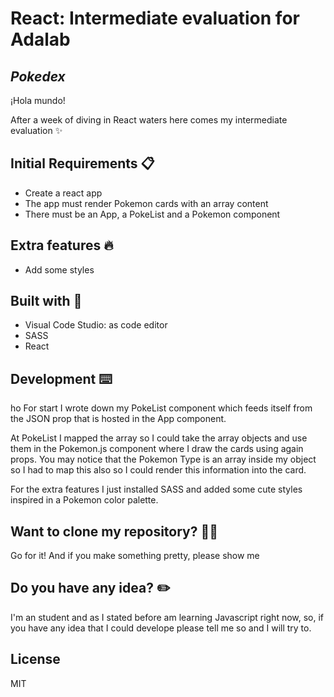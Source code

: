 # React: Intermediate evaluation for Adalab
## _Pokedex_
¡Hola mundo!

After a week of diving in React waters here comes my intermediate evaluation ✨

## Initial Requirements 📋

- Create a react app
- The app must render Pokemon cards with an array content
- There must be an App, a PokeList and a Pokemon component

## Extra features 🔥
- Add some styles

## Built with 🔨
- Visual Code Studio: as code editor
- SASS
- React

## Development ⌨️
ho
For start I wrote down my PokeList component which feeds  itself from the JSON prop that is hosted in the App component. 

At PokeList I mapped the array so I could take the array objects and use them in the Pokemon.js component where I draw the cards using again props. You may notice that the Pokemon Type is an array inside my object so I had to map this also so I could render this information into the card.

For the extra features I just installed SASS and added some cute styles inspired in a Pokemon color palette.


## Want to clone my repository? 🐑🐑

Go for it! And if you make something pretty, please show me

## Do you have any idea? ✏️

I'm an student and as I stated before am learning Javascript right now, so, if  you have any idea that I could develope please tell me so and I will try to.

## License

MIT
